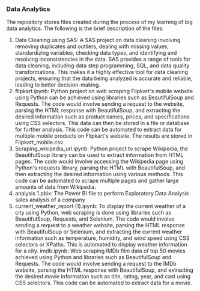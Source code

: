 ### Data Analytics 
The repository stores files created during the process of my learning of big data analytics.
The following is the brief description of the files:
1. Data Cleaning using SAS: A SAS project on data cleaning involving removing duplicates and outliers, dealing with missing values, standardizing variables, checking data types, and identifying and resolving inconsistencies in the data. SAS provides a range of tools for data cleaning, including data step programming, SQL, and data quality transformations. This makes it a highly effective tool for data cleaning projects, ensuring that the data being analyzed is accurate and reliable, leading to better decision-making.
2. flipkart.ipynb: Python project on web scraping Flipkart's mobile website using Python can be achieved using libraries such as BeautifulSoup and Requests. The code would involve sending a request to the website, parsing the HTML response with BeautifulSoup, and extracting the desired information such as product names, prices, and specifications using CSS selectors. This data can then be stored in a file or database for further analysis. This code can be automated to extract data for multiple mobile products on Flipkart's website. The results are stored in Flipkart_mobile.csv
3. Scraping_wikipedia_url.ipynb: Python project to scrape Wikipedia, the BeautifulSoup library can be used to extract information from HTML pages. The code would involve accessing the Wikipedia page using Python's requests library, parsing the HTML with BeautifulSoup, and then extracting the desired information using various methods. This code can be automated to scrape multiple pages and gather large amounts of data from Wikipedia.
4. analysis 1.pbix: The Power BI file to perform Exploratory Data Analysis sales analysis of a company
5. current_weather_report (1).ipynb: To display the current weather of a city using Python, web scraping is done using libraries such as BeautifulSoup, Requests, and Selenium. The code would involve sending a request to a weather website, parsing the HTML response with BeautifulSoup or Selenium, and extracting the current weather information such as temperature, humidity, and wind speed using CSS selectors or XPaths. This is automated to display weather information for  a city.
imdb.ipynb: Web scraping IMDb film data of top 50 movies achieved using Python and libraries such as BeautifulSoup and Requests. The code would involve sending a request to the IMDb website, parsing the HTML response with BeautifulSoup, and extracting the desired movie information such as title, rating, year, and cast using CSS selectors. This code can be automated to extract data for a movie.

